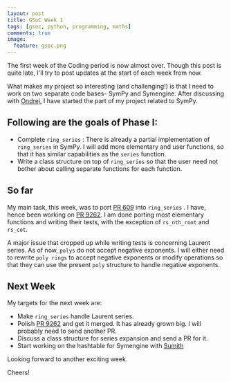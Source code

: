```yaml
---
layout: post
title: GSoC Week 1
tags: [gsoc, python, programming, maths]
comments: true
image:
  feature: gsoc.png
---
```


The first week of the Coding period is now almost over. Though this post is
quite late, I'll try to post updates at the start of each week from now.

What makes my project so interesting (and challenging!) is that I need to work
on two separate code bases- SymPy and Symengine. After discussing with
[Ondrej](https://github.com/certik), I have started the part of my project
related to SymPy.

## Following are the goals of Phase I:

* Complete `ring_series` : There is already a partial implementation of
`ring_series` in SymPy. I will add more elementary and user functions, so that
it has similar capabilities as the `series` function.
* Write a class structure on top of `ring_series` so that the user need not
bother about calling separate functions for each function.

## So far

My main task, this week, was to port [PR
609](https://github.com/sympy/sympy/pull/609/files) into `ring_series` . I have,
hence been working on [PR 9262](https://github.com/sympy/sympy/pull/9262). I am
done porting most elementary functions and writing their tests, with the
exception of `rs_nth_root` and `rs_cot`.

A major issue that cropped up while writing tests is concerning Laurent series.
As of now, `polys` do not accept negative exponents. I will either need to
rewrite `poly rings` to accept negative exponents or modify operations so that
they can use the present `poly` structure to handle negative exponents.

## Next Week

My targets for the next week are:

* Make `ring_series` handle Laurent series.
* Polish [PR 9262](https://github.com/sympy/sympy/pull/9262) and get it merged.
It has already grown big. I will probably need to send another PR.
* Discuss a class structure for series expansion and send a PR for it.
* Start working on the hashtable for Symengine with
[Sumith](http://sumith1896.github.io/)

Looking forward to another exciting week.

Cheers!
